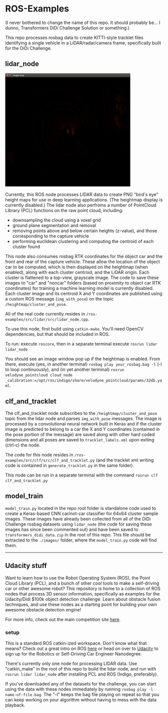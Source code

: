 # ROS-Examples
(I never bothered to change the name of this repo. It should probably be... I dunno, Transformers DiDi Challenge Solution or something.)

This repo processes rosbag data to create KITTI-style tracklet files identifying a single vehicle in a LiDAR/radar/camera frame, specifically built for the DiDi Challenge.

## lidar_node
<img src="heightmap.png" alt="height map" width="400px"></img>

Currently, this ROS node processes LIDAR data to create PNG "bird's eye" height maps for use in deep learning applications. (The heightmap display is currently disabled.) The lidar node also perfroms a number of PointCloud Library (PCL) functions on the raw point cloud, including:

- downsampling the cloud using a voxel grid
- ground plane segmentation and removal
- removing points above and below certain heights (z-value), and those corresponding to the capture vehicle
- performing euclidean clustering and computing the centroid of each cluster found

This node also consumes rosbag RTK coordinates for the object car and the front and rear of the capture vehicle. These allow the location of the object car to be computed, which is then displayed on the heightmap (when enabled), along with each cluster centroid, and the LiDAR origin. Each cluster is flattened to a top-view, grayscale image. The code to save these images to "car" and "noncar" folders (based on proximity to object car RTK coordinates) for training a machine learning model is currently disabled. Each cluster image and its centroid X and Y coordinates are published using a custom ROS message (`img_with_pose`) on the topic `/heightmap/cluster_and_pose`.

All of the real code currently resides in ```/ros-examples/src/lidar/src/lidar_node.cpp```.

To use this node, first build using `catkin-make`. You'll need OpenCV dependencies, but that should be included in ROS. 

To run: execute ```roscore```, then in a separate terminal execute ```rosrun lidar lidar_node```

You should see an image window pop up if the heightmap is enabled. From there, execute (yes, in another terminal) ```rosbag play your_rosbag.bag -l``` (-l to loop continuously), and (in yet another terminal) ```rosrun velodyne_pointcloud cloud_node _calibration:=/opt/ros/indigo/share/velodyne_pointcloud/params/32db.yaml```.

## clf_and_tracklet

The clf_and_tracklet node subscribes to the `/heightmap/cluster_and_pose` topic from the lidar node and parses `img_with_pose` messages. The image is processed by a convolutional neural network built in Keras and if the cluster image is predicted to belong to a car the X and Y coordinates (contained in the pose portion of the message) are saved along with other hard coded dimensions and all poses are saved to `tracklet_labels.xml` upon exiting (ctrl-c) the node.

The code for this node resides in ```/ros-examples/src/clf/src/clf_and_tracklet.py``` (and the tracklet xml writing code is contained in `generate_tracklet.py` in the same folder).

This node can be run in a separate terminal with the command ```rosrun clf clf_and_tracklet.py```

## model_train

`model_train.py` located in the repo root folder is standalone code used to create a Keras-based CNN car/not-car classifier for 64x64 cluster sample images. These images have already been collected from all of the DiDi Challenge rosbag datasets using `lidar_node` (the code for saving these images has since been commented out) and have been saved to `transformers_didi_data.zip` in the root of this repo. This file should be extracted to the `./images/` folder, where the `model_train.py` code will find them. 

---

## Udacity stuff
Want to learn how to use the Robot Operating System (ROS), the Point Cloud Library (PCL), and a bunch of other cool tools to make a self-driving car or other awesome robot? This repository is home to a collection of ROS nodes that process 3D sensor information, specifically as examples for the Udacity/Didi $100k object detection challenge. Learn about obstacle fusion techniques, and use these nodes as a starting point for building your own awesome obstacle detection engine!

For more info, check out the main competition site [here](https://www.udacity.com/didi-challenge).

### setup
This is a standard ROS catkin-ized workspace. Don't know what that means? Check out a great intro on ROS [here](http://wiki.ros.org/ROS/Tutorials) or head on over to [Udacity](http://udacity.com) to sign up for the Robotics or Self-Driving Car Engineer Nanodegree.

There's currently only one node for processing LIDAR data. Use "catkin_make" in the root of this repo to build the lidar node, and run with ```rosrun lidar lidar_node``` after installing PCL and ROS (Indigo, preferably).

If you've downloaded any of the datasets for the challenge, you can start using the data with these nodes immediately by running ```rosbag play -l name-of-file.bag```. The "-l" keeps the bag file playing on repeat so that you can keep working on your algorithm without having to mess with the data playback.
